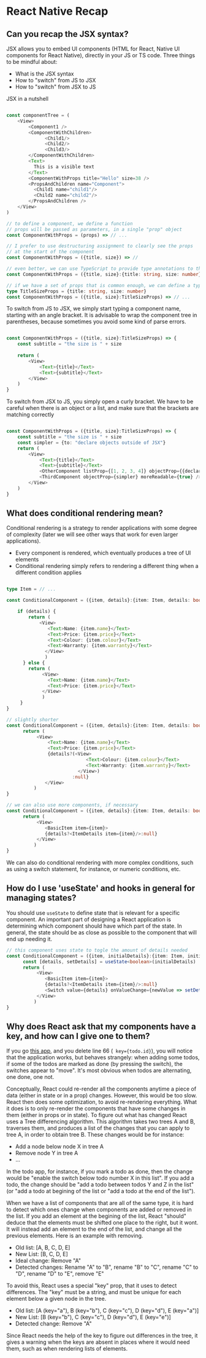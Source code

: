 # React Native Recap

## Can you recap the JSX syntax?

JSX allows you to embed UI components (HTML for React, Native UI components for React Native), directly in your JS or TS code. Three things to be mindful about:
- What is the JSX syntax
- How to "switch" from JS to JSX
- How to "switch" from JSX to JS

JSX in a nutshell
```typescript

const componentTree = (
    <View>
        <Component1 />
        <ComponentWithChildren>
              <Child1/>
              <Child2/>
              <Child3/>
        </ComponentWithChildren>
        <Text>
          This is a visible text
        </Text>
        <ComponentWithProps title="Hello" size=38 />
        <PropsAndChildren name="Component">
          <Child1 name="child1"/>
          <Child2 name="child2"/>
        </PropsAndChildren />
    </View>
)

// to define a component, we define a function
// props will be passed as parameters, in a single "prop" object
const ComponentWithProps = (props) => // ...

// I prefer to use destructuring assignment to clearly see the props
// at the start of the component
const ComponentWithProps = ({title, size}) => //

// even better, we can use TypeScript to provide type annotations to the props:
const ComponentWithProps = ({title, size}:{title: string, size: number}) => // ...

// if we have a set of props that is common enough, we can define a type or an interface for them
type TitleSizeProps = {title: string, size: number}
const ComponentWithProps = ({title, size}:TitleSizeProps) => // ...
```

To switch from JS to JSX, we simply start typing a component name, starting with an angle bracket. It is advisable to wrap the component tree in parentheses, because sometimes you avoid some kind of parse errors. 

```typescript

const ComponentWithProps = ({title, size}:TitleSizeProps) => {
    const subtitle = "the size is " + size
    
    return (
        <View>
            <Text>{title}</Text>
            <Text>{subtitle}</Text>
        </View>    
    )
}
```

To switch from JSX to JS, you simply open a curly bracket. We have to be careful when there is an object or a list, and make sure that the brackets are matching correctly

```typescript

const ComponentWithProps = ({title, size}:TitleSizeProps) => {
    const subtitle = "the size is " + size
    const simpler = {to: "declare objects outside of JSX"}
    return (
        <View>
            <Text>{title}</Text>
            <Text>{subtitle}</Text>
            <OtherComponent listProp={[1, 2, 3, 4]} objectProp={{declare: "object", property: "value", notice: "the two brackets"}} />
            <ThirdComponent objectProp={simpler} moreReadable={true} />
        </View>    
    )
}
```

## What does conditional rendering mean?

Conditional rendering is a strategy to render applications with some degree of complexity (later we will see other ways that work for even larger applications). 

- Every component is rendered, which eventually produces a tree of UI elements
- Conditional rendering simply refers to rendering a different thing when a different condition applies

```typescript

type Item = // ...

const ConditionalComponent = ({item, details}:{item: Item, details: boolean}) => {

    if (details) {
        return (
            <View>
               <Text>Name: {item.name}</Text>
               <Text>Price: {item.price}</Text>
               <Text>Colour: {item.colour}</Text>
               <Text>Warranty: {item.warranty}</Text>
              </View>
              )
      } else {
        return ( 
             <View>
               <Text>Name: {item.name}</Text>
               <Text>Price: {item.price}</Text>
             </View>
             )
     }
}

// slightly shorter
const ConditionalComponent = ({item, details}:{item: Item, details: boolean}) => {
      return (
           <View>
               <Text>Name: {item.name}</Text>
               <Text>Price: {item.price}</Text>
               {details?(<View>
                             <Text>Colour: {item.colour}</Text>
                             <Text>Warranty: {item.warranty}</Text>
                          </View>)
                        :null}
              </View>
          )
}

// we can also use more components, if necessary
const ConditionalComponent = ({item, details}:{item: Item, details: boolean}) => {
      return (
           <View>
              <BasicItem item={item}>
              {details?<ItemDetails item={item}/>:null}
           </View>
          )
}

```

We can also do conditional rendering with more complex conditions, such as using a switch statement, for instance, or numeric conditions, etc.


## How do I use 'useState' and hooks in general for managing states? 

You should use `useState` to define state that is relevant for a specific component. An important part of designing a React application is determining which component should have which part of the state. In general, the state should be as close as possible to the component that will end up needing it.

```typescript
// this component uses state to togle the amount of details needed
const ConditionalComponent = ({item, initialDetails}:{item: Item, initialDetails: boolean}) => {
      const [details, setDetails] = useState<boolean>(initialDetails)
      return (
           <View>
              <BasicItem item={item}>
              {details?<ItemDetails item={item}/>:null}
              <Switch value={details} onValueChange={newValue => setDetails(newValue)} />
           </View>
          )
}

```

## Why does React ask that my components have a key, and how can I give one to them?

If you go [this app](https://snack.expo.io/@rrobbes/todo-app), and you delete line 66 (` key={todo.id}`), you will notice that the application works, but behaves strangely: when adding some todos, if some of the todos are marked as done (by pressing the switch), the switches appear to "move". It's most obvious when todos are alternating, one done, one not.

Conceptually, React could re-render all the components anytime a piece of data (either in state or in a prop) changes. However, this would be too slow. React then does some optimization, to avoid re-rendering everything. What it does is to only re-render the components that have some changes in them (either in props or in state). To figure out what has changed React uses a Tree differencing algorithm. This algorithm takes two trees A and B, traverses them, and produces a list of the changes that you can apply to tree A, in order to obtain tree B. These changes would be for instance:

- Add a node below node X in tree A
- Remove node Y in tree A
- ...

In the todo app, for instance, if you mark a todo as done, then the change would be "enable the switch below todo number X in this list". If you add a todo, the change should be "add a todo between todos Y and Z in the list" (or "add a todo at begining of the list or "add a todo at the end of the list").

When we have a list of components that are all of the same type, it is hard to detect which ones change when components are added or removed in the list. If you add an element at the begining of the list, React "should" deduce that the elements must be shifted one place to the right, but it wont. It will instead add an element to the end of the list, and change all the previous elements. Here is an example with removing.

- Old list: [A, B, C, D, E]
- New List: [B, C, D, E]
- Ideal change: Remove "A"
- Detected changes: Rename "A" to "B", rename "B" to "C", rename "C" to "D", rename "D" to "E", remove "E"

To avoid this, React uses a special "key" prop, that it uses to detect differences. The "key" must be a string, and must be unique for each element below a given node in the tree.

- Old list: [A (key="a"), B (key="b"), C (key="c"), D (key="d"), E (key="a")]
- New List: [B (key="b"), C (key="c"), D (key="d"), E (key="e")]
- Detected change: Remove "A"

Since React needs the help of the key to figure out differences in the tree, it gives a warning when the keys are absent in places where it would need them, such as when rendering lists of elements.


